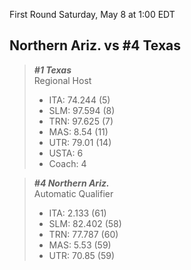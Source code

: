 First Round
Saturday, May 8 at 1:00 EDT
## Northern Ariz. vs #4 Texas

> ***#1 Texas***  
> Regional Host  
> - ITA: 74.244 (5)  
> - SLM: 97.594 (8)  
> - TRN: 97.625 (7)  
> - MAS: 8.54 (11)  
> - UTR: 79.01 (14)  
> - USTA: 6  
> - Coach: 4  

> ***#4 Northern Ariz.***  
> Automatic Qualifier  
> - ITA: 2.133 (61)  
> - SLM: 82.402 (58)  
> - TRN: 77.787 (60)  
> - MAS: 5.53 (59)  
> - UTR: 70.85 (59)  